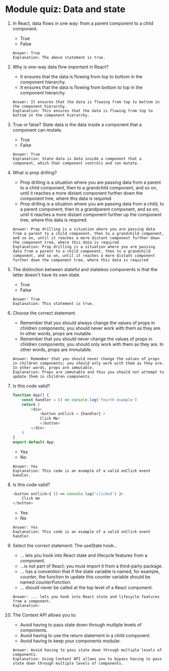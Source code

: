 # Module quiz: Data and state

1. In React, data flows in one way: from a parent component to a child component.
    - True
    - False
    ```
    Answer: True
    Explanation: The above statement is true. 
    ```

2. W​hy is one-way data flow important in React?
    - It ensures that the data is flowing from top to bottom in the component hierarchy.
    - It ensures that the data is flowing from bottom to top in the component hierarchy.
    ```
    Answer: It ensures that the data is flowing from top to bottom in the component hierarchy.
    Explanation: This ensures that the data is flowing from top to bottom in the component hierarchy.
    ```

3. True or false? State data is the data inside a component that a component can mutate.
    - True
    - False
    ```
    Answer: True
    Explanation: State data is data inside a component that a component, which that component controls and can mutate.
    ```

4. W​hat is prop drilling?
    - Prop drilling is a situation where you are passing data from a parent to a child component, then to a grandchild component, and so on, until it reaches a more distant component further down the component tree, where this data is required
    - Prop drilling is a situation where you are passing data from a child, to a parent component, then to a grandparent component, and so on, until it reaches a more distant component further up the component tree, where this data is required.
    ```
    Answer: Prop drilling is a situation where you are passing data from a parent to a child component, then to a grandchild component, and so on, until it reaches a more distant component further down the component tree, where this data is required
    Explanation: Prop drilling is a situation where you are passing data from a parent to a child component, then to a grandchild component, and so on, until it reaches a more distant component further down the component tree, where this data is required
    ```

5. The distinction between stateful and stateless components is that the latter doesn't have its own state. 
    - True
    - False 
    ```
    Answer: True
    Explanation: This statement is true.
    ```

6. Choose the correct statement.
    - Remember that you should always change the values of props in children components; you should never work with them as they are. In other words, props are mutable.
    - Remember that you should never change the values of props in children components; you should only work with them as they are. In other words, props are immutable.
    ```
    Answer: Remember that you should never change the values of props in children components; you should only work with them as they are. In other words, props are immutable.
    Explanation: Props are immutable and thus you should not attempt to update them in children components.
    ```

7. Is this code valid?
    ```js
    function App() {
        const handler = () => console.log('fourth example')
        return ( 
            <div> 
                <button onClick = {handler} >
                Click Me!
                </button>
            </div>
        )
    }
    export default App
    ```
    - Yes
    - No
    ```
    Answer: Yes
    Explanation: This code is an example of a valid onClick event handler.  
    ```

8. Is this code valid? 
    ```js
    <button onClick={ () => console.log('clicked') }> 
        Click me
    </button>
    ```
    - Yes
    - No
    ```
    Answer: Yes
    Explanation: This code is an example of a valid onClick event handler.  
    ```

9. Select the correct statement: The useState hook...
    - .​.. lets you hook into React state and lifecycle features from a component.
    - ...i​s not  part of React; you must import it from a third-party package.
    - ... has a convention that if the state variable is named, for example, _counter_, the function to update this counter variable should be named _counterFunction_.
    - ... should never be called at the top level of a React component.
    ```
    Answer: .​.. lets you hook into React state and lifecycle features from a component.
    Explanation: 
    ```

10. The Context API allows you to:
    - Avoid having to pass state down through multiple levels of components.​
    - Avoid having to use the return statement in a child component.​
    - A​void having to keep your components modular.
    ```
    Answer: Avoid having to pass state down through multiple levels of components.​
    Explanation: Using Context API allows you to bypass having to pass state down through multiple levels of components.
    ```